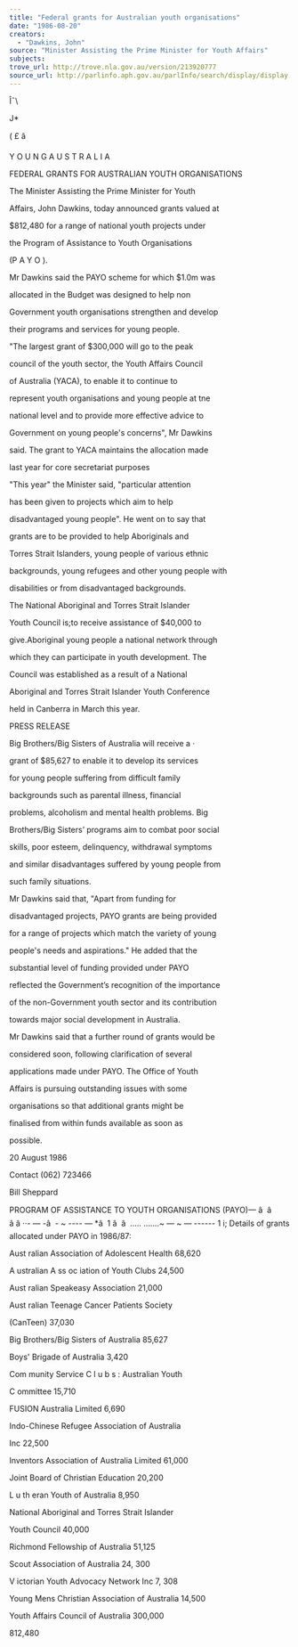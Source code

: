 ```yaml
---
title: "Federal grants for Australian youth organisations"
date: "1986-08-20"
creators:
  - "Dawkins, John"
source: "Minister Assisting the Prime Minister for Youth Affairs"
subjects:
trove_url: http://trove.nla.gov.au/version/213920777
source_url: http://parlinfo.aph.gov.au/parlInfo/search/display/display.w3p;query=Id%3A%22media/pressrel/HPR09023202%22
---
```


 Î¯\ 

 J*

 ( £ â 

 Y O U N G  A U S T R A L I A

 FEDERAL GRANTS FOR AUSTRALIAN YOUTH ORGANISATIONS

 The Minister Assisting the Prime Minister for Youth 

 Affairs, John Dawkins, today announced grants valued at 

 $812,480 for a range of national youth projects under 

 the Program of Assistance to Youth Organisations 

 (P A Y O ).

 Mr Dawkins said the PAYO scheme for which $1.0m was 

 allocated in the Budget was designed to help non­

 Government youth organisations strengthen and develop 

 their programs and services for young people.

 "The largest grant of $300,000 will go to the peak 

 council of the youth sector, the Youth Affairs Council 

 of Australia (YACA), to enable it to continue to 

 represent youth organisations and young people at tne 

 national level and to provide more effective advice to 

 Government on young people's concerns", Mr Dawkins 

 said. The grant to YACA maintains the allocation made 

 last year for core secretariat purposes

 "This year" the Minister said, "particular attention 

 has been given to projects which aim to help 

 disadvantaged young people".  He went on to say that 

 grants are to be provided to help Aboriginals and 

 Torres Strait Islanders, young people of various ethnic 

 backgrounds, young refugees and other young people with 

 disabilities or from disadvantaged backgrounds.

 The National Aboriginal and Torres Strait Islander 

 Youth Council is;to receive assistance of $40,000 to 

 give.Aboriginal young people a national network through 

 which they can participate in youth development. The 

 Council was established as a result of a National 

 Aboriginal and Torres Strait Islander Youth Conference 

 held in Canberra in March this year.

 PRESS  RELEASE

 Big Brothers/Big Sisters of Australia will receive a ·  

 grant of $85,627 to enable it to develop its services 

 for young people suffering from difficult family 

 backgrounds such as parental illness, financial 

 problems,  alcoholism and mental health problems.  Big 

 Brothers/Big Sisters’  programs aim to combat poor social 

 skills, poor esteem, delinquency, withdrawal symptoms 

 and similar disadvantages suffered by young people from 

 such family situations.

 Mr Dawkins said that, "Apart from funding for 

 disadvantaged projects, PAYO grants are being provided 

 for a range of projects which match the variety of young 

 people's needs and aspirations." He added that the 

 substantial level of funding provided under PAYO 

 reflected the Government’s recognition of the importance 

 of the non-Government youth sector and its contribution 

 towards major social development in Australia.

 Mr Dawkins said that a further round of grants would be 

 considered soon,  following clarification of several 

 applications made under PAYO. The Office of Youth 

 Affairs is pursuing outstanding issues with some 

 organisations so that additional grants might be 

 finalised from within funds available as soon as 

 possible.

 20 August 1986

 Contact (062) 723466 

 Bill Sheppard

 PROGRAM OF ASSISTANCE TO YOUTH ORGANISATIONS (PAYO)—  â  â   â â ··- —  -â  - ~  ---- — *â  1  â   â   ..... .......~  —  ~ — ------ 1  i; Details of grants allocated under PAYO in 1986/87:  

 Aust ralian Association of Adolescent Health 68,620

 A ustralian A ss oc iation of Youth Clubs 24,500

 Aust ralian Speakeasy Association 21,000

 Aust ralian Teenage Cancer Patients Society  

 (CanTeen) 37,030

 Big Brothers/Big Sisters of Australia 85,627

 Boys' Brigade of Australia 3,420

 Com munity Service C l u b s : Australian Youth  

 C ommittee 15,710

 FUSION Australia Limited 6,690

 Indo-Chinese Refugee Association of Australia  

 Inc 22,500

 Inventors Association of Australia Limited 61,000

 Joint Board of Christian Education 20,200

 L u th eran Youth of Australia 8,950

 National Aboriginal and Torres Strait Islander  

 Youth Council 40,000

 Richmond Fellowship of Australia 51,125

 Scout Association of Australia 24, 300

 V ictorian Youth Advocacy Network Inc 7, 308

 Young Mens Christian Association of Australia 14,500

 Youth Affairs Council of Australia 300,000

 812,480

